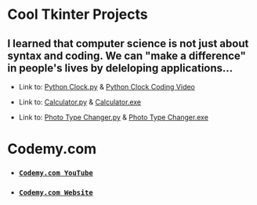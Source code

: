 # Cool Tkinter Projects

## I learned that computer science is not just about syntax and coding. We can "make a difference" in people's lives by deleloping applications...

* Link to: [Python Clock.py](https://github.com/Keshav-Abhishek-Hyper-Shroud/Cool_Tkinter_Projects/blob/master/PythonClock.py) & [Python Clock Coding Video](https://youtu.be/j-ZG7eh8JLw)

* Link to: [Calculator.py](https://github.com/Keshav-Abhishek-Hyper-Shroud/Cool_Tkinter_Projects/blob/master/Calculator/Python%20Calculator.py) & [Calculator.exe](https://drive.google.com/file/d/180k4q43OOeMZLclWBD9qUb_rf9LHDGR6/view?usp=sharing)

* Link to: [Photo Type Changer.py](https://github.com/Keshav-Abhishek-Hyper-Shroud/Cool_Tkinter_Projects/blob/master/Photo%20Type%20Changer.py) & [Photo Type Changer.exe](https://drive.google.com/file/d/1sa0hpIMbWGrNbuxem_TZ-HekbQFvdx4Q/view?usp=sharing)

# Codemy.com

* ### [`Codemy.com YouTube`](https://www.youtube.com/channel/UCFB0dxMudkws1q8w5NJEAmw)
* ### [`Codemy.com Website`](https://codemy.com/)
